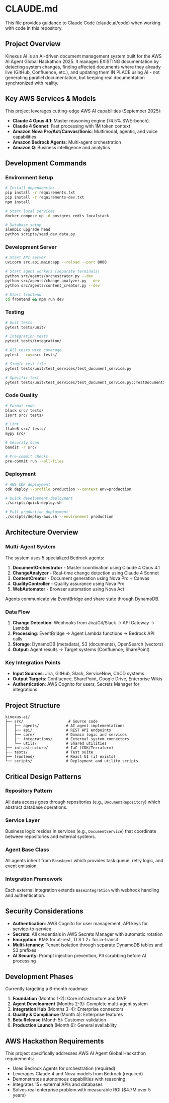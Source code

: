 # CLAUDE.md

This file provides guidance to Claude Code (claude.ai/code) when working with code in this repository.

## Project Overview

Kinexus AI is an AI-driven document management system built for the AWS AI Agent Global Hackathon 2025. It manages EXISTING documentation by detecting system changes, finding affected documents where they already live (GitHub, Confluence, etc.), and updating them IN PLACE using AI - not generating parallel documentation, but keeping real documentation synchronized with reality.

## Key AWS Services & Models

This project leverages cutting-edge AWS AI capabilities (September 2025):
- **Claude 4 Opus 4.1**: Master reasoning engine (74.5% SWE-bench)
- **Claude 4 Sonnet**: Fast processing with 1M token context
- **Amazon Nova Pro/Act/Canvas/Sonic**: Multimodal, agentic, and voice capabilities
- **Amazon Bedrock Agents**: Multi-agent orchestration
- **Amazon Q**: Business intelligence and analytics

## Development Commands

### Environment Setup
```bash
# Install dependencies
pip install -r requirements.txt
pip install -r requirements-dev.txt
npm install

# Start local services
docker-compose up -d postgres redis localstack

# Database setup
alembic upgrade head
python scripts/seed_dev_data.py
```

### Development Server
```bash
# Start API server
uvicorn src.api.main:app --reload --port 8000

# Start agent workers (separate terminals)
python src/agents/orchestrator.py --dev
python src/agents/change_analyzer.py --dev
python src/agents/content_creator.py --dev

# Start frontend
cd frontend && npm run dev
```

### Testing
```bash
# Unit tests
pytest tests/unit/

# Integration tests
pytest tests/integration/

# All tests with coverage
pytest --cov=src tests/

# Single test file
pytest tests/unit/test_services/test_document_service.py

# Specific test
pytest tests/unit/test_services/test_document_service.py::TestDocumentService::test_create_document_success
```

### Code Quality
```bash
# Format code
black src/ tests/
isort src/ tests/

# Lint
flake8 src/ tests/
mypy src/

# Security scan
bandit -r src/

# Pre-commit checks
pre-commit run --all-files
```

### Deployment
```bash
# AWS CDK deployment
cdk deploy --profile production --context env=production

# Quick development deployment
./scripts/quick-deploy.sh

# Full production deployment
./scripts/deploy-aws.sh --environment production
```

## Architecture Overview

### Multi-Agent System
The system uses 5 specialized Bedrock agents:
1. **DocumentOrchestrator** - Master coordination using Claude 4 Opus 4.1
2. **ChangeAnalyzer** - Real-time change detection using Claude 4 Sonnet
3. **ContentCreator** - Document generation using Nova Pro + Canvas
4. **QualityController** - Quality assurance using Nova Pro
5. **WebAutomator** - Browser automation using Nova Act

Agents communicate via EventBridge and share state through DynamoDB.

### Data Flow
1. **Change Detection**: Webhooks from Jira/Git/Slack → API Gateway → Lambda
2. **Processing**: EventBridge → Agent Lambda functions → Bedrock API calls
3. **Storage**: DynamoDB (metadata), S3 (documents), OpenSearch (vectors)
4. **Output**: Agent results → Target systems (Confluence, SharePoint)

### Key Integration Points
- **Input Sources**: Jira, GitHub, Slack, ServiceNow, CI/CD systems
- **Output Targets**: Confluence, SharePoint, Google Drive, Enterprise Wikis
- **Authentication**: AWS Cognito for users, Secrets Manager for integrations

## Project Structure

```
kinexus-ai/
├── src/                    # Source code
│   ├── agents/            # AI agent implementations
│   ├── api/               # REST API endpoints
│   ├── core/              # Domain logic and services
│   ├── integrations/      # External system connectors
│   └── utils/             # Shared utilities
├── infrastructure/        # IaC (CDK/Terraform)
├── tests/                 # Test suite
├── frontend/              # React UI (if exists)
└── scripts/               # Deployment and utility scripts
```

## Critical Design Patterns

### Repository Pattern
All data access goes through repositories (e.g., `DocumentRepository`) which abstract database operations.

### Service Layer
Business logic resides in services (e.g., `DocumentService`) that coordinate between repositories and external systems.

### Agent Base Class
All agents inherit from `BaseAgent` which provides task queue, retry logic, and event emission.

### Integration Framework
Each external integration extends `BaseIntegration` with webhook handling and authentication.

## Security Considerations

- **Authentication**: AWS Cognito for user management, API keys for service-to-service
- **Secrets**: All credentials in AWS Secrets Manager with automatic rotation
- **Encryption**: KMS for at-rest, TLS 1.2+ for in-transit
- **Multi-tenancy**: Tenant isolation through separate DynamoDB tables and S3 prefixes
- **AI Security**: Prompt injection prevention, PII scrubbing before AI processing

## Development Phases

Currently targeting a 6-month roadmap:
1. **Foundation** (Months 1-2): Core infrastructure and MVP
2. **Agent Development** (Months 2-3): Complete multi-agent system
3. **Integration Hub** (Months 3-4): Enterprise connectors
4. **Quality & Compliance** (Month 4): Enterprise features
5. **Beta Release** (Month 5): Customer validation
6. **Production Launch** (Month 6): General availability

## AWS Hackathon Requirements

This project specifically addresses AWS AI Agent Global Hackathon requirements:
- Uses Bedrock Agents for orchestration (required)
- Leverages Claude 4 and Nova models from Bedrock (required)
- Demonstrates autonomous capabilities with reasoning
- Integrates 15+ external APIs and databases
- Solves real enterprise problem with measurable ROI ($4.7M over 5 years)